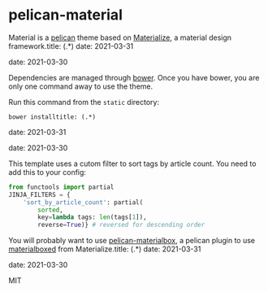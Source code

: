 # pelican-material

Material is a [pelican](http://blog.getpelican.com/) theme based on [Materialize](http://materializecss.com/), a material design framework.title: (.*)
date: 2021-03-31

date: 2021-03-30

Dependencies are managed through [bower](http://bower.io/).
Once you have bower, you are only one command away to use the theme.

Run this command from the `static` directory:

    bower installtitle: (.*)
date: 2021-03-31

date: 2021-03-30

This template uses a cutom filter to sort tags by article count. You need to add this to your config:

```python
from functools import partial
JINJA_FILTERS = {
    'sort_by_article_count': partial(
        sorted,
        key=lambda tags: len(tags[1]),
        reverse=True)} # reversed for descending order
```

You will probably want to use [pelican-materialbox](https://github.com/greizgh/pelican-materialbox), a pelican plugin to use [materialboxed](http://materializecss.com/media.html#materialbox) from Materialize.title: (.*)
date: 2021-03-31

date: 2021-03-30

MIT
